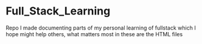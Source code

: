 # Full_Stack_Learning
Repo I made documenting parts of my personal learning of fullstack which I hope might help others, what matters most in these are the HTML files
